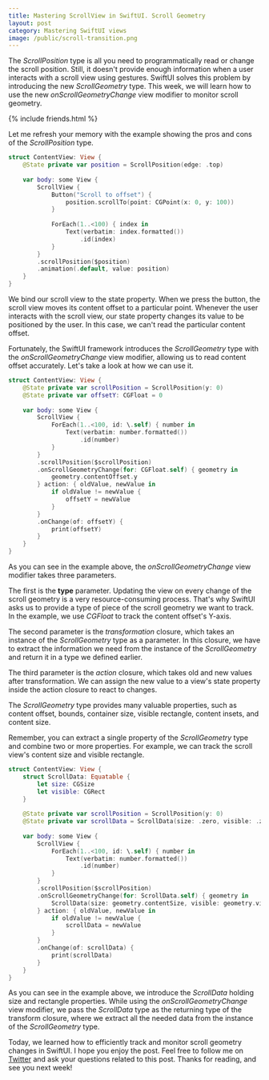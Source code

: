 ```yaml
---
title: Mastering ScrollView in SwiftUI. Scroll Geometry
layout: post
category: Mastering SwiftUI views
image: /public/scroll-transition.png
---
```


The *ScrollPosition* type is all you need to programmatically read or change the scroll position. Still, it doesn't provide enough information when a user interacts with a scroll view using gestures. SwiftUI solves this problem by introducing the new *ScrollGeometry* type. This week, we will learn how to use the new *onScrollGeometryChange* view modifier to monitor scroll geometry.

{% include friends.html %}

Let me refresh your memory with the example showing the pros and cons of the *ScrollPosition* type.

```swift
struct ContentView: View {
    @State private var position = ScrollPosition(edge: .top)
    
    var body: some View {
        ScrollView {
            Button("Scroll to offset") {
                position.scrollTo(point: CGPoint(x: 0, y: 100))
            }
            
            ForEach(1..<100) { index in
                Text(verbatim: index.formatted())
                    .id(index)
            }
        }
        .scrollPosition($position)
        .animation(.default, value: position)
    }
}
```

We bind our scroll view to the state property. When we press the button, the scroll view moves its content offset to a particular point. Whenever the user interacts with the scroll view, our state property changes its value to be positioned by the user. In this case, we can't read the particular content offset.

Fortunately, the SwiftUI framework introduces the *ScrollGeometry* type with the *onScrollGeometryChange* view modifier, allowing us to read content offset accurately. Let's take a look at how we can use it.

```swift
struct ContentView: View {
    @State private var scrollPosition = ScrollPosition(y: 0)
    @State private var offsetY: CGFloat = 0
    
    var body: some View {
        ScrollView {
            ForEach(1..<100, id: \.self) { number in
                Text(verbatim: number.formatted())
                    .id(number)
            }
        }
        .scrollPosition($scrollPosition)
        .onScrollGeometryChange(for: CGFloat.self) { geometry in
            geometry.contentOffset.y
        } action: { oldValue, newValue in
            if oldValue != newValue {
                offsetY = newValue
            }
        }
        .onChange(of: offsetY) {
            print(offsetY)
        }
    }
}
```

As you can see in the example above, the *onScrollGeometryChange* view modifier takes three parameters.

The first is the **type** parameter. Updating the view on every change of the scroll geometry is a very resource-consuming process. That's why SwiftUI asks us to provide a type of piece of the scroll geometry we want to track. In the example, we use *CGFloat* to track the content offset's Y-axis.

The second parameter is the *transformation* closure, which takes an instance of the *ScrollGeometry* type as a parameter. In this closure, we have to extract the information we need from the instance of the *ScrollGeometry* and return it in a type we defined earlier.

The third parameter is the *action* closure, which takes old and new values after transformation. We can assign the new value to a view's state property inside the action closure to react to changes.

The *ScrollGeometry* type provides many valuable properties, such as content offset, bounds, container size, visible rectangle, content insets, and content size.

Remember, you can extract a single property of the *ScrollGeometry* type and combine two or more properties. For example, we can track the scroll view's content size and visible rectangle.

```swift
struct ContentView: View {
    struct ScrollData: Equatable {
        let size: CGSize
        let visible: CGRect
    }
    
    @State private var scrollPosition = ScrollPosition(y: 0)
    @State private var scrollData = ScrollData(size: .zero, visible: .zero)
    
    var body: some View {
        ScrollView {
            ForEach(1..<100, id: \.self) { number in
                Text(verbatim: number.formatted())
                    .id(number)
            }
        }
        .scrollPosition($scrollPosition)
        .onScrollGeometryChange(for: ScrollData.self) { geometry in
            ScrollData(size: geometry.contentSize, visible: geometry.visibleRect)
        } action: { oldValue, newValue in
            if oldValue != newValue {
                scrollData = newValue
            }
        }
        .onChange(of: scrollData) {
            print(scrollData)
        }
    }
}
```

As you can see in the example above, we introduce the *ScrollData* holding size and rectangle properties. While using the *onScrollGeometryChange* view modifier, we pass the *ScrollData* type as the returning type of the transform closure, where we extract all the needed data from the instance of the *ScrollGeometry* type.

Today, we learned how to efficiently track and monitor scroll geometry changes in SwiftUI. I hope you enjoy the post. Feel free to follow me on [Twitter](https://twitter.com/mecid) and ask your questions related to this post. Thanks for reading, and see you next week!
